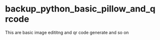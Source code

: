 # backup_python_basic_pillow_and_qrcode
This are basic image edititng and qr code generate and so on
